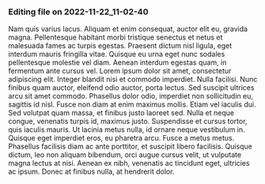 

### Editing file on 2022-11-22_11-02-40

Nam quis varius lacus. Aliquam et enim consequat, auctor elit eu, gravida magna. Pellentesque habitant morbi tristique senectus et netus et malesuada fames ac turpis egestas. Praesent dictum nisl ligula, eget interdum mauris fringilla vitae. Quisque eu urna eget nunc sodales pellentesque molestie vel diam. Aenean interdum egestas quam, in fermentum ante cursus vel. Lorem ipsum dolor sit amet, consectetur adipiscing elit. Integer blandit nisi et commodo imperdiet.
Nulla facilisi. Nunc finibus quam auctor, eleifend odio auctor, porta lectus. Sed suscipit ultrices arcu sit amet commodo. Phasellus dolor odio, imperdiet non sollicitudin eu, sagittis id nisl. Fusce non diam at enim maximus mollis. Etiam vel iaculis dui. Sed volutpat quam massa, et finibus justo laoreet sed. Nulla et neque congue, venenatis turpis id, maximus justo. Suspendisse et cursus tortor, quis iaculis mauris. Ut lacinia metus nulla, id ornare neque vestibulum in. Quisque eget imperdiet eros, eu pharetra arcu. Fusce a metus metus. Phasellus facilisis diam ac ante porttitor, et suscipit libero facilisis. Quisque dictum, leo non aliquam bibendum, orci augue cursus velit, ut vulputate magna lectus at nisi. Aenean ex nibh, venenatis ac tincidunt eget, ultricies ac ipsum. Donec at finibus nulla, at hendrerit dolor.


